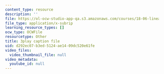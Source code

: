 ```yaml
---
content_type: resource
description: ''
file: https://ol-ocw-studio-app-qa.s3.amazonaws.com/courses/18-06-linear-algebra-spring-2010/d292ec07b3ed5124ae1409dc520e61fe_J7DzL2_Na80.vtt
file_type: application/x-subrip
learning_resource_types: []
ocw_type: OCWFile
resourcetype: Other
title: 3play caption file
uid: d292ec07-b3ed-5124-ae14-09dc520e61fe
video_files:
  video_thumbnail_file: null
video_metadata:
  youtube_id: null
---
```

